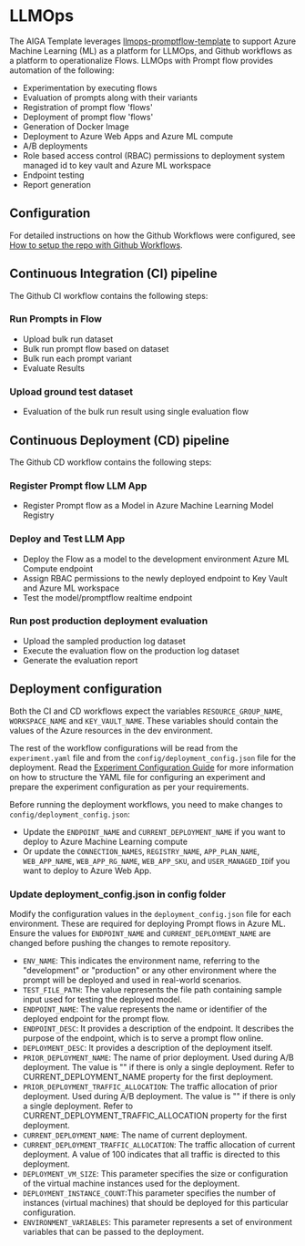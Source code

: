 # LLMOps

The AIGA Template leverages [llmops-promptflow-template](https://github.com/microsoft/llmops-promptflow-template/tree/main) to support Azure Machine Learning (ML) as a platform for LLMOps, and Github workflows as a platform to operationalize Flows. LLMOps with Prompt flow provides automation of the following:

- Experimentation by executing flows
- Evaluation of prompts along with their variants
- Registration of prompt flow 'flows'
- Deployment of prompt flow 'flows'
- Generation of Docker Image
- Deployment to Azure Web Apps and Azure ML compute
- A/B deployments
- Role based access control (RBAC) permissions to deployment system managed id to key vault and Azure ML workspace
- Endpoint testing
- Report generation

## Configuration

For detailed instructions on how the Github Workflows were configured, see [How to setup the repo with Github Workflows](https://github.com/microsoft/llmops-promptflow-template/blob/main/docs/github_workflows_how_to_setup.md).

## Continuous Integration (CI) pipeline

The Github CI workflow contains the following steps:

### Run Prompts in Flow

- Upload bulk run dataset
- Bulk run prompt flow based on dataset
- Bulk run each prompt variant
- Evaluate Results

### Upload ground test dataset

- Evaluation of the bulk run result using single evaluation flow

## Continuous Deployment (CD) pipeline

The Github CD workflow contains the following steps:

### Register Prompt flow LLM App

- Register Prompt flow as a Model in Azure Machine Learning Model Registry

### Deploy and Test LLM App

- Deploy the Flow as a model to the development environment Azure ML Compute endpoint
- Assign RBAC permissions to the newly deployed endpoint to Key Vault and Azure ML workspace
- Test the model/promptflow realtime endpoint

### Run post production deployment evaluation

- Upload the sampled production log dataset
- Execute the evaluation flow on the production log dataset
- Generate the evaluation report

## Deployment configuration

Both the CI and CD workflows expect the variables `RESOURCE_GROUP_NAME`, `WORKSPACE_NAME` and `KEY_VAULT_NAME`. These variables should contain the values of the Azure resources in the dev environment.

The rest of the workflow configurations will be read from the `experiment.yaml` file and from the `config/deployment_config.json` file for the deployment. Read the [Experiment Configuration Guide](../onboarding/experiment-configuration-guide.md) for more information on how to structure the YAML file for configuring an experiment and prepare the experiment configuration as per your requirements.

Before running the deployment workflows, you need to make changes to `config/deployment_config.json`:

- Update the `ENDPOINT_NAME` and `CURRENT_DEPLOYMENT_NAME` if you want to deploy to Azure Machine Learning compute
- Or update the `CONNECTION_NAMES`, `REGISTRY_NAME`, `APP_PLAN_NAME`, `WEB_APP_NAME`, `WEB_APP_RG_NAME`, `WEB_APP_SKU`, and `USER_MANAGED_ID`if you want to deploy to Azure Web App.

### Update deployment_config.json in config folder

Modify the configuration values in the `deployment_config.json` file for each environment. These are required for deploying Prompt flows in Azure ML. Ensure the values for `ENDPOINT_NAME` and `CURRENT_DEPLOYMENT_NAME` are changed before pushing the changes to remote repository.

- `ENV_NAME`: This indicates the environment name, referring to the "development" or "production" or any other environment where the prompt will be deployed and used in real-world scenarios.
- `TEST_FILE_PATH`: The value represents the file path containing sample input used for testing the deployed model.
- `ENDPOINT_NAME`: The value represents the name or identifier of the deployed endpoint for the prompt flow.
- `ENDPOINT_DESC`: It provides a description of the endpoint. It describes the purpose of the endpoint, which is to serve a prompt flow online.
- `DEPLOYMENT_DESC`: It provides a description of the deployment itself.
- `PRIOR_DEPLOYMENT_NAME`: The name of prior deployment. Used during A/B deployment. The value is "" if there is only a single deployment. Refer to CURRENT_DEPLOYMENT_NAME property for the first deployment.
- `PRIOR_DEPLOYMENT_TRAFFIC_ALLOCATION`:  The traffic allocation of prior deployment. Used during A/B deployment. The value is "" if there is only a single deployment. Refer to CURRENT_DEPLOYMENT_TRAFFIC_ALLOCATION property for the first deployment.
- `CURRENT_DEPLOYMENT_NAME`: The name of current deployment.
- `CURRENT_DEPLOYMENT_TRAFFIC_ALLOCATION`: The traffic allocation of current deployment. A value of 100 indicates that all traffic is directed to this deployment.
- `DEPLOYMENT_VM_SIZE`: This parameter specifies the size or configuration of the virtual machine instances used for the deployment.
- `DEPLOYMENT_INSTANCE_COUNT`:This parameter specifies the number of instances (virtual machines) that should be deployed for this particular configuration.
- `ENVIRONMENT_VARIABLES`: This parameter represents a set of environment variables that can be passed to the deployment.
